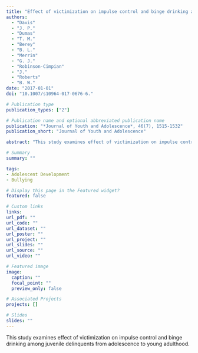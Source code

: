 ```yaml
---
title: "Effect of victimization on impulse control and binge drinking among juvenile delinquents from adolescence to young adulthood"
authors:
  - "Davis"
  - "J. P."
  - "Dumas"
  - "T. M."
  - "Berey"
  - "B. L."
  - "Merrin"
  - "G. J."
  - "Robinson-Cimpian"
  - "J."
  - "Roberts"
  - "B. W."
date: "2017-01-01"
doi: "10.1007/s10964-017-0676-6."

# Publication type
publication_types: ["2"]

# Publication name and optional abbreviated publication name
publication: "*Journal of Youth and Adolescence*, 46(7), 1515-1532"
publication_short: "Journal of Youth and Adolescence"

abstract: "This study examines effect of victimization on impulse control and binge drinking among juvenile delinquents from adolescence to young adulthood."

# Summary
summary: ""

tags:
- Adolescent Development
- Bullying

# Display this page in the Featured widget?
featured: false

# Custom links
links:
url_pdf: ""
url_code: ""
url_dataset: ""
url_poster: ""
url_project: ""
url_slides: ""
url_source: ""
url_video: ""

# Featured image
image:
  caption: ""
  focal_point: ""
  preview_only: false

# Associated Projects
projects: []

# Slides
slides: ""
---
```


This study examines effect of victimization on impulse control and binge drinking among juvenile delinquents from adolescence to young adulthood.
